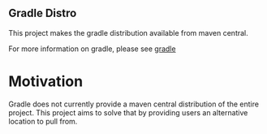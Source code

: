Gradle Distro
-------------

This project makes the gradle distribution available from maven central.

For more information on gradle, please see [gradle](https://github.com/gradle/gradle/)

# Motivation #

Gradle does not currently provide a maven central distribution of the entire project. This project aims to solve that by providing users an alternative location to pull from.
